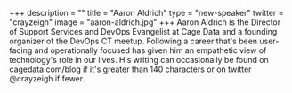 +++
description = ""
title = "Aaron Aldrich"
type = "new-speaker"
twitter = "crayzeigh"
image = "aaron-aldrich.jpg"
+++
Aaron Aldrich is the Director of Support Services and DevOps Evangelist at Cage Data and a founding organizer of the DevOps CT meetup. Following a career that's been user-facing and operationally focused has given him an empathetic view of technology's role in our lives. His writing can occasionally be found on cagedata.com/blog if it's greater than 140 characters or on twitter @crayzeigh if fewer.